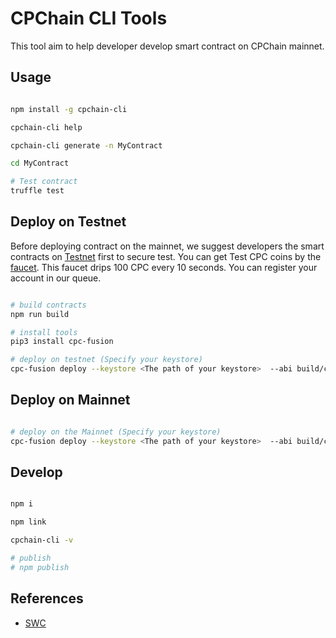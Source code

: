 # CPChain CLI Tools

This tool aim to help developer develop smart contract on CPChain mainnet.

## Usage

```bash

npm install -g cpchain-cli

cpchain-cli help

cpchain-cli generate -n MyContract

cd MyContract

# Test contract
truffle test

```

## Deploy on Testnet

Before deploying contract on the mainnet, we suggest developers the smart contracts on [Testnet](https://testnet.cpchain.io/#/) first to secure test. You can get Test CPC coins by the [faucet](https://testnet.cpchain.io/#/faucet). This faucet drips 100 CPC every 10 seconds. You can register your account in our queue.

```bash

# build contracts
npm run build

# install tools
pip3 install cpc-fusion

# deploy on testnet (Specify your keystore)
cpc-fusion deploy --keystore <The path of your keystore>  --abi build/contracts/MyContract.json --endpoint https://civilian.testnet.cpchain.io --chainID 41


```

## Deploy on Mainnet

```bash

# deploy on the Mainnet (Specify your keystore)
cpc-fusion deploy --keystore <The path of your keystore>  --abi build/contracts/MyContract.json

```

## Develop

```bash

npm i

npm link

cpchain-cli -v

# publish
# npm publish

```

## References

+ [SWC](https://swc.rs/docs/getting-started)

